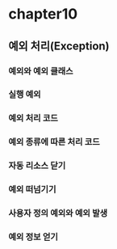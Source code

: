 # chapter10
## 예외 처리(Exception)

### 예외와 예외 클래스

### 실행 예외

### 예외 처리 코드

### 예외 종류에 따른 처리 코드

### 자동 리소스 닫기

### 예외 떠넘기기

### 사용자 정의 예외와 예외 발생

### 예외 정보 얻기


